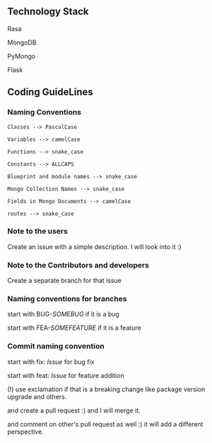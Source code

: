 ## Technology Stack

Rasa

MongoDB

PyMongo

Flask


## Coding GuideLines


### Naming Conventions

```
Classes --> PascalCase

Variables --> camelCase

Functions --> snake_case

Constants --> ALLCAPS

Blueprint and module names --> snake_case

Mongo Collection Names --> snake_case

Fields in Mongo Documents --> camelCase

routes --> snake_case
```


### Note to the users

Create an issue with a simple description. I will look into it :)



### Note to the Contributors and developers

Create a separate branch for that issue


### Naming conventions for branches

start with BUG-$SOMEBUG$ if it is a bug

start with FEA-$SOMEFEATURE$ if it is a feature



### Commit naming convention

start with fix: $Issue$ for bug fix

start with feat: $Issue$ for feature addition

(!) use exclamation if that is a breaking change like package version upgrade and others.

and create a pull request :) and I will merge it.

and comment on other's pull request as well :) it will add a different perspective.

